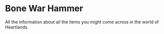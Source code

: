 # Bone War Hammer

All the information about all the items you might come across in the world of Heartlands.

